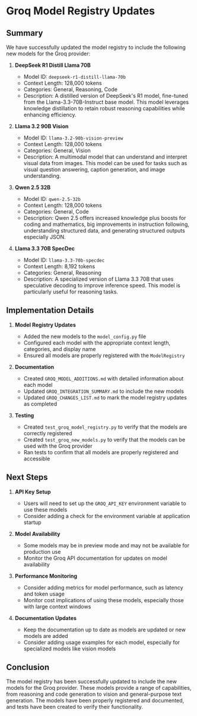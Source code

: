# Groq Model Registry Updates

## Summary

We have successfully updated the model registry to include the following new models for the Groq provider:

1. **DeepSeek R1 Distill Llama 70B**
   - Model ID: `deepseek-r1-distill-llama-70b`
   - Context Length: 128,000 tokens
   - Categories: General, Reasoning, Code
   - Description: A distilled version of DeepSeek's R1 model, fine-tuned from the Llama-3.3-70B-Instruct base model. This model leverages knowledge distillation to retain robust reasoning capabilities while enhancing efficiency.

2. **Llama 3.2 90B Vision**
   - Model ID: `llama-3.2-90b-vision-preview`
   - Context Length: 128,000 tokens
   - Categories: General, Vision
   - Description: A multimodal model that can understand and interpret visual data from images. This model can be used for tasks such as visual question answering, caption generation, and image understanding.

3. **Qwen 2.5 32B**
   - Model ID: `qwen-2.5-32b`
   - Context Length: 128,000 tokens
   - Categories: General, Code
   - Description: Qwen 2.5 offers increased knowledge plus boosts for coding and mathematics, big improvements in instruction following, understanding structured data, and generating structured outputs especially JSON.

4. **Llama 3.3 70B SpecDec**
   - Model ID: `llama-3.3-70b-specdec`
   - Context Length: 8,192 tokens
   - Categories: General, Reasoning
   - Description: A specialized version of Llama 3.3 70B that uses speculative decoding to improve inference speed. This model is particularly useful for reasoning tasks.

## Implementation Details

1. **Model Registry Updates**
   - Added the new models to the `model_config.py` file
   - Configured each model with the appropriate context length, categories, and display name
   - Ensured all models are properly registered with the `ModelRegistry`

2. **Documentation**
   - Created `GROQ_MODEL_ADDITIONS.md` with detailed information about each model
   - Updated `GROQ_INTEGRATION_SUMMARY.md` to include the new models
   - Updated `GROQ_CHANGES_LIST.md` to mark the model registry updates as completed

3. **Testing**
   - Created `test_groq_model_registry.py` to verify that the models are correctly registered
   - Created `test_groq_new_models.py` to verify that the models can be used with the Groq provider
   - Ran tests to confirm that all models are properly registered and accessible

## Next Steps

1. **API Key Setup**
   - Users will need to set up the `GROQ_API_KEY` environment variable to use these models
   - Consider adding a check for the environment variable at application startup

2. **Model Availability**
   - Some models may be in preview mode and may not be available for production use
   - Monitor the Groq API documentation for updates on model availability

3. **Performance Monitoring**
   - Consider adding metrics for model performance, such as latency and token usage
   - Monitor cost implications of using these models, especially those with large context windows

4. **Documentation Updates**
   - Keep the documentation up to date as models are updated or new models are added
   - Consider adding usage examples for each model, especially for specialized models like vision models

## Conclusion

The model registry has been successfully updated to include the new models for the Groq provider. These models provide a range of capabilities, from reasoning and code generation to vision and general-purpose text generation. The models have been properly registered and documented, and tests have been created to verify their functionality. 